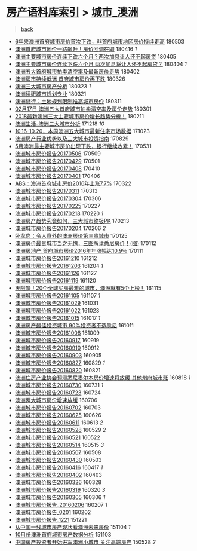 [房产语料库索引](../../README.md)  > [城市_澳洲](城市_澳洲.md)
====
> [back](../README.md)

- [6年来澳洲首府城市房价首次下跌，非首府城市地区房价持续走高](http://jkwz.applinzi.com/ittc/7098930168590763024.html#6%E5%B9%B4%E6%9D%A5%E6%BE%B3%E6%B4%B2%E9%A6%96%E5%BA%9C%E5%9F%8E%E5%B8%82%E6%88%BF%E4%BB%B7%E9%A6%96%E6%AC%A1%E4%B8%8B%E8%B7%8C%EF%BC%8C%E9%9D%9E%E9%A6%96%E5%BA%9C%E5%9F%8E%E5%B8%82%E5%9C%B0%E5%8C%BA%E6%88%BF%E4%BB%B7%E6%8C%81%E7%BB%AD%E8%B5%B0%E9%AB%98) 180503  
- [澳洲首府城市地价一路飙升！房价回调在即](http://jkwz.applinzi.com/ittc/7092533419701699594.html#%E6%BE%B3%E6%B4%B2%E9%A6%96%E5%BA%9C%E5%9F%8E%E5%B8%82%E5%9C%B0%E4%BB%B7%E4%B8%80%E8%B7%AF%E9%A3%99%E5%8D%87%EF%BC%81%E6%88%BF%E4%BB%B7%E5%9B%9E%E8%B0%83%E5%9C%A8%E5%8D%B3) 180416 *1* 
- [澳洲主要城市房价连续下跌六个月？两次加息让人还不起房贷](http://jkwz.applinzi.com/ittc/7088497028403561479.html#%E6%BE%B3%E6%B4%B2%E4%B8%BB%E8%A6%81%E5%9F%8E%E5%B8%82%E6%88%BF%E4%BB%B7%E8%BF%9E%E7%BB%AD%E4%B8%8B%E8%B7%8C%E5%85%AD%E4%B8%AA%E6%9C%88%EF%BC%9F%E4%B8%A4%E6%AC%A1%E5%8A%A0%E6%81%AF%E8%AE%A9%E4%BA%BA%E8%BF%98%E4%B8%8D%E8%B5%B7%E6%88%BF%E8%B4%B7) 180405  
- [澳洲主要城市房价连续下跌六个月 两次加息将让人还不起房贷？](http://jkwz.applinzi.com/ittc/7088123994748486662.html#%E6%BE%B3%E6%B4%B2%E4%B8%BB%E8%A6%81%E5%9F%8E%E5%B8%82%E6%88%BF%E4%BB%B7%E8%BF%9E%E7%BB%AD%E4%B8%8B%E8%B7%8C%E5%85%AD%E4%B8%AA%E6%9C%88+%E4%B8%A4%E6%AC%A1%E5%8A%A0%E6%81%AF%E5%B0%86%E8%AE%A9%E4%BA%BA%E8%BF%98%E4%B8%8D%E8%B5%B7%E6%88%BF%E8%B4%B7%EF%BC%9F) 180404 *1* 
- [澳洲五大首府城市拍卖清空率及最新房价走势](http://jkwz.applinzi.com/ittc/7087437320561361927.html#%E6%BE%B3%E6%B4%B2%E4%BA%94%E5%A4%A7%E9%A6%96%E5%BA%9C%E5%9F%8E%E5%B8%82%E6%8B%8D%E5%8D%96%E6%B8%85%E7%A9%BA%E7%8E%87%E5%8F%8A%E6%9C%80%E6%96%B0%E6%88%BF%E4%BB%B7%E8%B5%B0%E5%8A%BF) 180402  
- [澳洲房市持续低迷 首府城市房价再下跌](http://jkwz.applinzi.com/ittc/7084824277201454086.html#%E6%BE%B3%E6%B4%B2%E6%88%BF%E5%B8%82%E6%8C%81%E7%BB%AD%E4%BD%8E%E8%BF%B7+%E9%A6%96%E5%BA%9C%E5%9F%8E%E5%B8%82%E6%88%BF%E4%BB%B7%E5%86%8D%E4%B8%8B%E8%B7%8C) 180326  
- [澳洲三大城市房产分析](http://jkwz.applinzi.com/ittc/7083719869499704331.html#%E6%BE%B3%E6%B4%B2%E4%B8%89%E5%A4%A7%E5%9F%8E%E5%B8%82%E6%88%BF%E4%BA%A7%E5%88%86%E6%9E%90) 180323 *1* 
- [澳洲读研城市规划专业](http://jkwz.applinzi.com/ittc/7082963163316487179.html#%E6%BE%B3%E6%B4%B2%E8%AF%BB%E7%A0%94%E5%9F%8E%E5%B8%82%E8%A7%84%E5%88%92%E4%B8%93%E4%B8%9A) 180321  
- [澳洲储行：土地规划限制推高城市房价](http://jkwz.applinzi.com/ittc/7079277391317042192.html#%E6%BE%B3%E6%B4%B2%E5%82%A8%E8%A1%8C%EF%BC%9A%E5%9C%9F%E5%9C%B0%E8%A7%84%E5%88%92%E9%99%90%E5%88%B6%E6%8E%A8%E9%AB%98%E5%9F%8E%E5%B8%82%E6%88%BF%E4%BB%B7) 180311  
- [02月17日 澳洲五大首府城市拍卖清空率及房价走势](http://jkwz.applinzi.com/ittc/7072858098643764234.html#02%E6%9C%8817%E6%97%A5+%E6%BE%B3%E6%B4%B2%E4%BA%94%E5%A4%A7%E9%A6%96%E5%BA%9C%E5%9F%8E%E5%B8%82%E6%8B%8D%E5%8D%96%E6%B8%85%E7%A9%BA%E7%8E%87%E5%8F%8A%E6%88%BF%E4%BB%B7%E8%B5%B0%E5%8A%BF) 180301  
- [2018最新澳洲三大主要城市房价增长趋势分析！](http://jkwz.applinzi.com/ittc/7068757946865812491.html#2018%E6%9C%80%E6%96%B0%E6%BE%B3%E6%B4%B2%E4%B8%89%E5%A4%A7%E4%B8%BB%E8%A6%81%E5%9F%8E%E5%B8%82%E6%88%BF%E4%BB%B7%E5%A2%9E%E9%95%BF%E8%B6%8B%E5%8A%BF%E5%88%86%E6%9E%90%EF%BC%81) 180211  
- [澳洲生活-澳洲三大城市分析](http://jkwz.applinzi.com/ittc/7044472663781671953.html#%E6%BE%B3%E6%B4%B2%E7%94%9F%E6%B4%BB-%E6%BE%B3%E6%B4%B2%E4%B8%89%E5%A4%A7%E5%9F%8E%E5%B8%82%E5%88%86%E6%9E%90) 171218 *10* 
- [10.16-10.20，本周澳洲五大城市最新住宅市场数据](http://jkwz.applinzi.com/ittc/7027580834679358481.html#10.16-10.20%EF%BC%8C%E6%9C%AC%E5%91%A8%E6%BE%B3%E6%B4%B2%E4%BA%94%E5%A4%A7%E5%9F%8E%E5%B8%82%E6%9C%80%E6%96%B0%E4%BD%8F%E5%AE%85%E5%B8%82%E5%9C%BA%E6%95%B0%E6%8D%AE) 171023  
- [澳洲房产行业优势以及三大城市投资指南](http://jkwz.applinzi.com/ittc/7006804805023171601.html#%E6%BE%B3%E6%B4%B2%E6%88%BF%E4%BA%A7%E8%A1%8C%E4%B8%9A%E4%BC%98%E5%8A%BF%E4%BB%A5%E5%8F%8A%E4%B8%89%E5%A4%A7%E5%9F%8E%E5%B8%82%E6%8A%95%E8%B5%84%E6%8C%87%E5%8D%97) 170829  
- [5月澳洲最主要城市房价出现下跌，银行继续收紧！](http://jkwz.applinzi.com/ittc/6973846713591661572.html#5%E6%9C%88%E6%BE%B3%E6%B4%B2%E6%9C%80%E4%B8%BB%E8%A6%81%E5%9F%8E%E5%B8%82%E6%88%BF%E4%BB%B7%E5%87%BA%E7%8E%B0%E4%B8%8B%E8%B7%8C%EF%BC%8C%E9%93%B6%E8%A1%8C%E7%BB%A7%E7%BB%AD%E6%94%B6%E7%B4%A7%EF%BC%81) 170531  
- [澳洲城市房价报告20170506](http://jkwz.applinzi.com/ittc/6965768827823457284.html#%E6%BE%B3%E6%B4%B2%E5%9F%8E%E5%B8%82%E6%88%BF%E4%BB%B7%E6%8A%A5%E5%91%8A20170506) 170509  
- [澳洲城市房价报告20170429](http://jkwz.applinzi.com/ittc/6962662692463576069.html#%E6%BE%B3%E6%B4%B2%E5%9F%8E%E5%B8%82%E6%88%BF%E4%BB%B7%E6%8A%A5%E5%91%8A20170429) 170501  
- [澳洲城市房价报告20170408](http://jkwz.applinzi.com/ittc/6954656316898411524.html#%E6%BE%B3%E6%B4%B2%E5%9F%8E%E5%B8%82%E6%88%BF%E4%BB%B7%E6%8A%A5%E5%91%8A20170408) 170410  
- [澳洲城市房价报告20170401](http://jkwz.applinzi.com/ittc/6953335946115286021.html#%E6%BE%B3%E6%B4%B2%E5%9F%8E%E5%B8%82%E6%88%BF%E4%BB%B7%E6%8A%A5%E5%91%8A20170401) 170406  
- [ABS：澳洲首府城市房价2016年上涨7.7%](http://jkwz.applinzi.com/ittc/6947798567208092677.html#ABS%EF%BC%9A%E6%BE%B3%E6%B4%B2%E9%A6%96%E5%BA%9C%E5%9F%8E%E5%B8%82%E6%88%BF%E4%BB%B72016%E5%B9%B4%E4%B8%8A%E6%B6%A87.7%25) 170322  
- [澳洲城市房价报告20170311](http://jkwz.applinzi.com/ittc/6943833780577108996.html#%E6%BE%B3%E6%B4%B2%E5%9F%8E%E5%B8%82%E6%88%BF%E4%BB%B7%E6%8A%A5%E5%91%8A20170311) 170313  
- [澳洲城市房价报告20170304](http://jkwz.applinzi.com/ittc/6941952165064213509.html#%E6%BE%B3%E6%B4%B2%E5%9F%8E%E5%B8%82%E6%88%BF%E4%BB%B7%E6%8A%A5%E5%91%8A20170304) 170306  
- [澳洲城市房价报告20170225](http://jkwz.applinzi.com/ittc/6938995435392992261.html#%E6%BE%B3%E6%B4%B2%E5%9F%8E%E5%B8%82%E6%88%BF%E4%BB%B7%E6%8A%A5%E5%91%8A20170225) 170227  
- [澳洲城市房价报告20170218](http://jkwz.applinzi.com/ittc/6936282170346963972.html#%E6%BE%B3%E6%B4%B2%E5%9F%8E%E5%B8%82%E6%88%BF%E4%BB%B7%E6%8A%A5%E5%91%8A20170218) 170220 *1* 
- [澳洲房产趋势究竟如何，三大城市终极PK](http://jkwz.applinzi.com/ittc/6934072341821916165.html#%E6%BE%B3%E6%B4%B2%E6%88%BF%E4%BA%A7%E8%B6%8B%E5%8A%BF%E7%A9%B6%E7%AB%9F%E5%A6%82%E4%BD%95%EF%BC%8C%E4%B8%89%E5%A4%A7%E5%9F%8E%E5%B8%82%E7%BB%88%E6%9E%81PK) 170213  
- [澳洲城市房价报告20170204](http://jkwz.applinzi.com/ittc/6930813708858295301.html#%E6%BE%B3%E6%B4%B2%E5%9F%8E%E5%B8%82%E6%88%BF%E4%BB%B7%E6%8A%A5%E5%91%8A20170204) 170206 *2* 
- [卧龙岗：令人意外的澳洲房价第三贵城市](http://jkwz.applinzi.com/ittc/6926998270428840965.html#%E5%8D%A7%E9%BE%99%E5%B2%97%EF%BC%9A%E4%BB%A4%E4%BA%BA%E6%84%8F%E5%A4%96%E7%9A%84%E6%BE%B3%E6%B4%B2%E6%88%BF%E4%BB%B7%E7%AC%AC%E4%B8%89%E8%B4%B5%E5%9F%8E%E5%B8%82) 170125  
- [澳洲房价最贵城市当之无愧，三图解读悉尼房价！(图)](http://jkwz.applinzi.com/ittc/6922240614648513540.html#%E6%BE%B3%E6%B4%B2%E6%88%BF%E4%BB%B7%E6%9C%80%E8%B4%B5%E5%9F%8E%E5%B8%82%E5%BD%93%E4%B9%8B%E6%97%A0%E6%84%A7%EF%BC%8C%E4%B8%89%E5%9B%BE%E8%A7%A3%E8%AF%BB%E6%82%89%E5%B0%BC%E6%88%BF%E4%BB%B7%EF%BC%81%28%E5%9B%BE%29) 170112  
- [澳洲房地产:首府城市房价2016年年涨幅达10.9％](http://jkwz.applinzi.com/ittc/6921872848141681669.html#%E6%BE%B3%E6%B4%B2%E6%88%BF%E5%9C%B0%E4%BA%A7%3A%E9%A6%96%E5%BA%9C%E5%9F%8E%E5%B8%82%E6%88%BF%E4%BB%B72016%E5%B9%B4%E5%B9%B4%E6%B6%A8%E5%B9%85%E8%BE%BE10.9%EF%BC%85) 170111  
- [澳洲城市房价报告20161210](http://jkwz.applinzi.com/ittc/6910485833047344133.html#%E6%BE%B3%E6%B4%B2%E5%9F%8E%E5%B8%82%E6%88%BF%E4%BB%B7%E6%8A%A5%E5%91%8A20161210) 161212  
- [澳洲城市房价报告20161203](http://jkwz.applinzi.com/ittc/6907830273701315589.html#%E6%BE%B3%E6%B4%B2%E5%9F%8E%E5%B8%82%E6%88%BF%E4%BB%B7%E6%8A%A5%E5%91%8A20161203) 161204 *1* 
- [澳洲城市房价报告20161126](http://jkwz.applinzi.com/ittc/6905220785227957253.html#%E6%BE%B3%E6%B4%B2%E5%9F%8E%E5%B8%82%E6%88%BF%E4%BB%B7%E6%8A%A5%E5%91%8A20161126) 161127  
- [澳洲城市房价报告20161119](http://jkwz.applinzi.com/ittc/6902232343955112964.html#%E6%BE%B3%E6%B4%B2%E5%9F%8E%E5%B8%82%E6%88%BF%E4%BB%B7%E6%8A%A5%E5%91%8A20161119) 161120  
- [天啦噜！20个全球买房最难的城市，澳洲就有5个上榜！](http://jkwz.applinzi.com/ittc/6900782651698316292.html#%E5%A4%A9%E5%95%A6%E5%99%9C%EF%BC%8120%E4%B8%AA%E5%85%A8%E7%90%83%E4%B9%B0%E6%88%BF%E6%9C%80%E9%9A%BE%E7%9A%84%E5%9F%8E%E5%B8%82%EF%BC%8C%E6%BE%B3%E6%B4%B2%E5%B0%B1%E6%9C%895%E4%B8%AA%E4%B8%8A%E6%A6%9C%EF%BC%81) 161115  
- [澳洲城市房价报告20161105](http://jkwz.applinzi.com/ittc/6897406548199867397.html#%E6%BE%B3%E6%B4%B2%E5%9F%8E%E5%B8%82%E6%88%BF%E4%BB%B7%E6%8A%A5%E5%91%8A20161105) 161107 *1* 
- [澳洲城市房价报告20161029](http://jkwz.applinzi.com/ittc/6894824986702775300.html#%E6%BE%B3%E6%B4%B2%E5%9F%8E%E5%B8%82%E6%88%BF%E4%BB%B7%E6%8A%A5%E5%91%8A20161029) 161031  
- [澳洲城市房价报告20161022](http://jkwz.applinzi.com/ittc/6892210226714903556.html#%E6%BE%B3%E6%B4%B2%E5%9F%8E%E5%B8%82%E6%88%BF%E4%BB%B7%E6%8A%A5%E5%91%8A20161022) 161023  
- [澳洲城市房价报告20161015](http://jkwz.applinzi.com/ittc/6889268085994816517.html#%E6%BE%B3%E6%B4%B2%E5%9F%8E%E5%B8%82%E6%88%BF%E4%BB%B7%E6%8A%A5%E5%91%8A20161015) 161017 *1* 
- [澳洲房产最佳投资城市 90%投资者不选悉尼](http://jkwz.applinzi.com/ittc/6887750586388186116.html#%E6%BE%B3%E6%B4%B2%E6%88%BF%E4%BA%A7%E6%9C%80%E4%BD%B3%E6%8A%95%E8%B5%84%E5%9F%8E%E5%B8%82+90%25%E6%8A%95%E8%B5%84%E8%80%85%E4%B8%8D%E9%80%89%E6%82%89%E5%B0%BC) 161011  
- [澳洲城市房价报告20161008](http://jkwz.applinzi.com/ittc/6886725359680095237.html#%E6%BE%B3%E6%B4%B2%E5%9F%8E%E5%B8%82%E6%88%BF%E4%BB%B7%E6%8A%A5%E5%91%8A20161008) 161009  
- [澳洲城市房价报告20160917](http://jkwz.applinzi.com/ittc/6879247212202165253.html#%E6%BE%B3%E6%B4%B2%E5%9F%8E%E5%B8%82%E6%88%BF%E4%BB%B7%E6%8A%A5%E5%91%8A20160917) 160919  
- [澳洲城市房价报告20160910](http://jkwz.applinzi.com/ittc/6876627395724968965.html#%E6%BE%B3%E6%B4%B2%E5%9F%8E%E5%B8%82%E6%88%BF%E4%BB%B7%E6%8A%A5%E5%91%8A20160910) 160912  
- [澳洲城市房价报告20160903](http://jkwz.applinzi.com/ittc/6874098743170827269.html#%E6%BE%B3%E6%B4%B2%E5%9F%8E%E5%B8%82%E6%88%BF%E4%BB%B7%E6%8A%A5%E5%91%8A20160903) 160905  
- [澳洲城市房价报告20160827](http://jkwz.applinzi.com/ittc/6871507242507043845.html#%E6%BE%B3%E6%B4%B2%E5%9F%8E%E5%B8%82%E6%88%BF%E4%BB%B7%E6%8A%A5%E5%91%8A20160827) 160829 *1* 
- [澳洲城市房价报告20160820](http://jkwz.applinzi.com/ittc/6868889240368317444.html#%E6%BE%B3%E6%B4%B2%E5%9F%8E%E5%B8%82%E6%88%BF%E4%BB%B7%E6%8A%A5%E5%91%8A20160820) 160821  
- [澳洲住房产业协会预测悉尼墨尔本房价增速将放缓 其他州府城市涨](http://jkwz.applinzi.com/ittc/6867798133601469445.html#%E6%BE%B3%E6%B4%B2%E4%BD%8F%E6%88%BF%E4%BA%A7%E4%B8%9A%E5%8D%8F%E4%BC%9A%E9%A2%84%E6%B5%8B%E6%82%89%E5%B0%BC%E5%A2%A8%E5%B0%94%E6%9C%AC%E6%88%BF%E4%BB%B7%E5%A2%9E%E9%80%9F%E5%B0%86%E6%94%BE%E7%BC%93+%E5%85%B6%E4%BB%96%E5%B7%9E%E5%BA%9C%E5%9F%8E%E5%B8%82%E6%B6%A8) 160818 *1* 
- [澳洲城市房价报告20160730](http://jkwz.applinzi.com/ittc/6860243452134163461.html#%E6%BE%B3%E6%B4%B2%E5%9F%8E%E5%B8%82%E6%88%BF%E4%BB%B7%E6%8A%A5%E5%91%8A20160730) 160731 *1* 
- [澳洲城市房价报告20160723](http://jkwz.applinzi.com/ittc/6857733393575576580.html#%E6%BE%B3%E6%B4%B2%E5%9F%8E%E5%B8%82%E6%88%BF%E4%BB%B7%E6%8A%A5%E5%91%8A20160723) 160724  
- [澳洲两大城市房价增速放缓](http://jkwz.applinzi.com/ittc/6851713625118737412.html#%E6%BE%B3%E6%B4%B2%E4%B8%A4%E5%A4%A7%E5%9F%8E%E5%B8%82%E6%88%BF%E4%BB%B7%E5%A2%9E%E9%80%9F%E6%94%BE%E7%BC%93) 160706  
- [澳洲城市房价报告20160702](http://jkwz.applinzi.com/ittc/6850671626638853125.html#%E6%BE%B3%E6%B4%B2%E5%9F%8E%E5%B8%82%E6%88%BF%E4%BB%B7%E6%8A%A5%E5%91%8A20160702) 160703  
- [澳洲城市房价报告20160625](http://jkwz.applinzi.com/ittc/6848005864447017989.html#%E6%BE%B3%E6%B4%B2%E5%9F%8E%E5%B8%82%E6%88%BF%E4%BB%B7%E6%8A%A5%E5%91%8A20160625) 160626  
- [澳洲城市房价报告20160611](http://jkwz.applinzi.com/ittc/6842879110145377284.html#%E6%BE%B3%E6%B4%B2%E5%9F%8E%E5%B8%82%E6%88%BF%E4%BB%B7%E6%8A%A5%E5%91%8A20160611) 160613 *2* 
- [澳洲城市房价报告20160528](http://jkwz.applinzi.com/ittc/6837618341631755268.html#%E6%BE%B3%E6%B4%B2%E5%9F%8E%E5%B8%82%E6%88%BF%E4%BB%B7%E6%8A%A5%E5%91%8A20160528) 160529 *2* 
- [澳洲城市房价报告20160521](http://jkwz.applinzi.com/ittc/6835057754410320901.html#%E6%BE%B3%E6%B4%B2%E5%9F%8E%E5%B8%82%E6%88%BF%E4%BB%B7%E6%8A%A5%E5%91%8A20160521) 160522  
- [澳洲城市房价报告20160514](http://jkwz.applinzi.com/ittc/6832452450313044997.html#%E6%BE%B3%E6%B4%B2%E5%9F%8E%E5%B8%82%E6%88%BF%E4%BB%B7%E6%8A%A5%E5%91%8A20160514) 160515 *3* 
- [澳洲城市房价报告20160507](http://jkwz.applinzi.com/ittc/6829864224901579781.html#%E6%BE%B3%E6%B4%B2%E5%9F%8E%E5%B8%82%E6%88%BF%E4%BB%B7%E6%8A%A5%E5%91%8A20160507) 160508  
- [澳洲城市房价报告20160430](http://jkwz.applinzi.com/ittc/6827922336275497989.html#%E6%BE%B3%E6%B4%B2%E5%9F%8E%E5%B8%82%E6%88%BF%E4%BB%B7%E6%8A%A5%E5%91%8A20160430) 160503  
- [澳洲城市房价报告20160416](http://jkwz.applinzi.com/ittc/6822018715985904645.html#%E6%BE%B3%E6%B4%B2%E5%9F%8E%E5%B8%82%E6%88%BF%E4%BB%B7%E6%8A%A5%E5%91%8A20160416) 160417 *1* 
- [澳洲城市房价报告20160402](http://jkwz.applinzi.com/ittc/6816789645077513221.html#%E6%BE%B3%E6%B4%B2%E5%9F%8E%E5%B8%82%E6%88%BF%E4%BB%B7%E6%8A%A5%E5%91%8A20160402) 160403  
- [澳洲城市房价报告20160326](http://jkwz.applinzi.com/ittc/6814389464998609925.html#%E6%BE%B3%E6%B4%B2%E5%9F%8E%E5%B8%82%E6%88%BF%E4%BB%B7%E6%8A%A5%E5%91%8A20160326) 160328  
- [澳洲城市房价报告20160319](http://jkwz.applinzi.com/ittc/6811611267802334213.html#%E6%BE%B3%E6%B4%B2%E5%9F%8E%E5%B8%82%E6%88%BF%E4%BB%B7%E6%8A%A5%E5%91%8A20160319) 160320 *3* 
- [澳洲城市房价报告20160305](http://jkwz.applinzi.com/ittc/6806431619657237509.html#%E6%BE%B3%E6%B4%B2%E5%9F%8E%E5%B8%82%E6%88%BF%E4%BB%B7%E6%8A%A5%E5%91%8A20160305) 160306 *1* 
- [澳洲城市房价报告_20160206](http://jkwz.applinzi.com/ittc/6796121197918028805.html#%E6%BE%B3%E6%B4%B2%E5%9F%8E%E5%B8%82%E6%88%BF%E4%BB%B7%E6%8A%A5%E5%91%8A_20160206) 160207 *1* 
- [澳洲城市房价报告_0201](http://jkwz.applinzi.com/ittc/6794180121091113989.html#%E6%BE%B3%E6%B4%B2%E5%9F%8E%E5%B8%82%E6%88%BF%E4%BB%B7%E6%8A%A5%E5%91%8A_0201) 160202  
- [澳洲城市房价报告_1221](http://jkwz.applinzi.com/ittc/6778270877980558340.html#%E6%BE%B3%E6%B4%B2%E5%9F%8E%E5%B8%82%E6%88%BF%E4%BB%B7%E6%8A%A5%E5%91%8A_1221) 151221  
- [从中国一线城市房产现状看澳洲未来房价](http://jkwz.applinzi.com/ittc/6760833347555427333.html#%E4%BB%8E%E4%B8%AD%E5%9B%BD%E4%B8%80%E7%BA%BF%E5%9F%8E%E5%B8%82%E6%88%BF%E4%BA%A7%E7%8E%B0%E7%8A%B6%E7%9C%8B%E6%BE%B3%E6%B4%B2%E6%9C%AA%E6%9D%A5%E6%88%BF%E4%BB%B7) 151104 *1* 
- [​10月份澳洲首府城市房产数据分析](http://jkwz.applinzi.com/ittc/6760453803971445764.html#%E2%80%8B10%E6%9C%88%E4%BB%BD%E6%BE%B3%E6%B4%B2%E9%A6%96%E5%BA%9C%E5%9F%8E%E5%B8%82%E6%88%BF%E4%BA%A7%E6%95%B0%E6%8D%AE%E5%88%86%E6%9E%90) 151103  
- [中国房产投资者开始进军澳洲小城市 关注高端房产](http://jkwz.applinzi.com/ittc/547650611418818068.html#%E4%B8%AD%E5%9B%BD%E6%88%BF%E4%BA%A7%E6%8A%95%E8%B5%84%E8%80%85%E5%BC%80%E5%A7%8B%E8%BF%9B%E5%86%9B%E6%BE%B3%E6%B4%B2%E5%B0%8F%E5%9F%8E%E5%B8%82+%E5%85%B3%E6%B3%A8%E9%AB%98%E7%AB%AF%E6%88%BF%E4%BA%A7) 150528 *2* 
